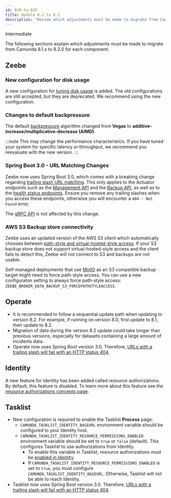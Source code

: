 ```yaml
---
id: 810-to-820
title: Update 8.1 to 8.2
description: "Review which adjustments must be made to migrate from Camunda 8.1.x to Camunda 8.2.0."
---
```


<span class="badge badge--primary">Intermediate</span>

The following sections explain which adjustments must be made to migrate from Camunda 8.1.x to 8.2.0 for each component.

## Zeebe

### New configuration for disk usage

A new configuration for [tuning disk usage](/self-managed/zeebe-deployment/operations/disk-space.md) is added.
The old configurations are still accepted, but they are deprecated. We recommend using the new configuration.

### Changes to default backpressure

The default [backpressure](/self-managed/zeebe-deployment/operations/backpressure.md) algorithm changed from **Vegas** to **additive-increase/multiplicative-decrease (AIMD)**.

:::note
This may change the performance characteristics. If you have tuned your system for specific latency or throughput, we recommend you reevaluate with the new version.
:::

### Spring Boot 3.0 - URL Matching Changes

Zeebe now uses Spring Boot 3.0, which comes with a breaking change regarding [trailing slash URL matching](https://github.com/spring-projects/spring-boot/wiki/Spring-Boot-3.0-Migration-Guide#spring-mvc-and-webflux-url-matching-changes).
This only applies to the Actuator endpoints such as the [Management API](/self-managed/zeebe-deployment/operations/management-api.md) and the [Backup API](/self-managed/operational-guides/backup-restore/zeebe-backup-and-restore.md), as well as to the [health status endpoints](/self-managed/zeebe-deployment/operations/health.md). Ensure you remove any trailing slashes when you access these endpoints, otherwise you will encounter a `404 - Not Found` error.

The [gRPC API](/apis-tools/grpc.md) is not affected by this change.

### AWS S3 Backup store connectivity

Zeebe uses an updated version of the AWS S3 client which automatically chooses between [path-style and virtual-hosted-style access](https://docs.aws.amazon.com/AmazonS3/latest/userguide/access-bucket-intro.html).
If your S3 backup store does not support virtual-hosted-style access and the client fails to detect this, Zeebe will not connect to S3 and backups are not usable.

Self-managed deployments that use [MinIO](https://min.io/) as an S3 compatible backup target might need to force path-style access.
You can use a new configuraton setting to always force path-style access: `ZEEBE_BROKER_DATA_BACKUP_S3_FORCEPATHSTYLEACCESS`.

## Operate

- It is recommended to follow a sequential update path when updating to version 8.2. For example, if running on version 8.0, first update to 8.1, then update to 8.2.
- Migration of data during the version 8.2 update could take longer than previous versions, especially for datasets containing a large amount of incidents data.
- Operate now uses Spring Boot version 3.0. Therefore, [URLs with a trailing slash will fail with an HTTP status 404](https://github.com/spring-projects/spring-boot/wiki/Spring-Boot-3.0-Migration-Guide#spring-mvc-and-webflux-url-matching-changes).

## Identity

A new feature for Identity has been added called resource authorizations. By default, this feature is disabled. To learn more about this feature see the [resource authorizations concepts page](/self-managed/concepts/access-control/resource-authorizations.md).

## Tasklist

- New configuration is required to enable the Tasklist **Process** page:
  - `CAMUNDA_TASKLIST_IDENTITY_BASEURL` environment variable should be configured to your Identity host.
  - `CAMUNDA_TASKLIST_IDENTITY_RESOURCE_PERMISSIONS_ENABLED` environment variable should be set to `true` or `false` (default). This configures Tasklist to use authorizations from Identity.
    - To enable this variable in Tasklist, resource authorizations must be [enabled in Identity](/self-managed/concepts/access-control/resource-authorizations.md).
    - If `CAMUNDA_TASKLIST_IDENTITY_RESOURCE_PERMISSIONS_ENABLED` is set to `true`, you must configure `CAMUNDA_TASKLIST_IDENTITY_BASEURL`. Otherwise, Tasklist will not be able to reach Identity.
- Tasklist now uses Spring Boot version 3.0. Therefore, [URLs with a trailing slash will fail with an HTTP status 404](https://github.com/spring-projects/spring-boot/wiki/Spring-Boot-3.0-Migration-Guide#spring-mvc-and-webflux-url-matching-changes).
